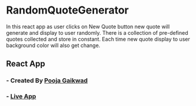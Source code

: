 ﻿# RandomQuoteGenerator
In this react app as user clicks on New Quote button new quote will generate and display to user randomly. There is a collection of pre-defined quotes collected and store in constant. Each time new quote display to user background color will also get change.

## React App

### - Created By [Pooja Gaikwad](http://gaikwadpooja.ml/)
### - [Live App](https://quote-generator.netlify.app/)
